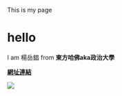 <!DOCTYPE html>
<html>
  <head>
    <meta charset="utf-8">
    <title>My test page</title>
  </head>
  <body>
    <p>This is my page</p>
<h1 title = "hello">hello</h1>
<p>I am 楊岳錩 from <strong>東方哈佛aka政治大學<strong></p>
<p><a href = "https://www.facebook.com/wilson.yang.564">網址連結</p>
<img src="https://yt3.ggpht.com/a/AGF-l784H28l2MavPVsIs91cL57e_MbIg5QL9a0Niw=s900-c-k-c0xffffffff-no-rj-mo">

  </body>
</html>
